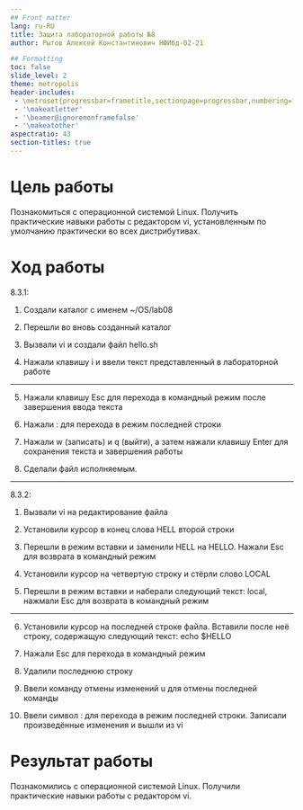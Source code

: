 ```yaml
---
## Front matter
lang: ru-RU
title: Защита лабораторной работы №8
author: Рытов Алексей Константинович НФИбд-02-21

## Formatting
toc: false
slide_level: 2
theme: metropolis
header-includes: 
 - \metroset{progressbar=frametitle,sectionpage=progressbar,numbering=fraction}
 - '\makeatletter'
 - '\beamer@ignorenonframefalse'
 - '\makeatother'
aspectratio: 43
section-titles: true
---
```


# Цель работы

Познакомиться с операционной системой Linux. Получить практические навыки работы с редактором vi, установленным по умолчанию практически во всех дистрибутивах.

# Ход работы

8.3.1:

1. Создали каталог с именем ~/OS/lab08

2. Перешли во вновь созданный каталог

3. Вызвали vi и создали файл hello.sh

4. Нажали клавишу i и ввели текст представленный в лабораторной работе

---

5. Нажали клавишу Esc для перехода в командный режим после завершения ввода текста

6. Нажали : для перехода в режим последней строки

7. Нажали w (записать) и q (выйти), а затем нажали клавишу Enter для сохранения текста и завершения работы

8. Сделали файл исполняемым.

---

8.3.2:

1. Вызвали vi на редактирование файла

2. Установили курсор в конец слова HELL второй строки

3. Перешли в режим вставки и заменили HELL на HELLO. Нажали Esc для возврата в командный режим

4. Установили курсор на четвертую строку и стёрли слово LOCAL

5. Перешли в режим вставки и наберали следующий текст: local, нажмали Esc для возврата в командный режим

---

6. Установили курсор на последней строке файла. Вставили после неё строку, содержащую
следующий текст: echo $HELLO

7. Нажали Esc для перехода в командный режим

8. Удалили последнюю строку

9. Ввели команду отмены изменений u для отмены последней команды

10. Ввели символ : для перехода в режим последней строки. Записали произведённые изменения и вышли из vi

# Результат работы

Познакомились с операционной системой Linux. Получили практические навыки работы с редактором vi.